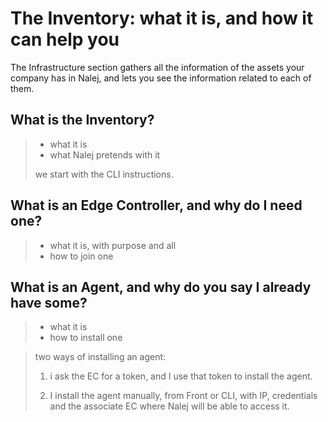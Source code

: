 # The Inventory: what it is, and how it can help you

The Infrastructure section gathers all the information of the assets your company has in Nalej, and lets you see the information related to each of them. 

## What is the Inventory?

> - what it is
> - what Nalej pretends with it
>
> we start with the CLI instructions.

## What is an Edge Controller, and why do I need one?

> - what it is, with purpose and all
> - how to join one

## What is an Agent, and why do you say I already have some?

> - what it is
> - how to install one

> two ways of installing an agent:
>
> 1) i ask the EC for a token, and I use that token to install the agent.
>
> 2) I install the agent manually, from Front or CLI, with IP, credentials and the associate EC where Nalej will be able to access it.